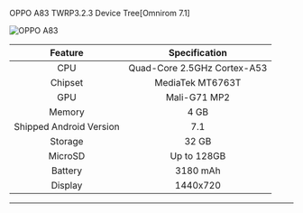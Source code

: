 OPPO A83 TWRP3.2.3 Device Tree[Omnirom 7.1]

![OPPO A83](https://2d.zol-img.com.cn/product/188_320x240/989/ce6pH93wCquco.jpg "OPPO A83")

| Feature                 | Specification                     |
|:-----------------------:|:---------------------------------:|
| CPU                     | Quad-Core 2.5GHz Cortex-A53       |
| Chipset                 | MediaTek MT6763T                  |
| GPU                     | Mali-G71 MP2                      |
| Memory                  | 4 GB                              |
| Shipped Android Version | 7.1                               |
| Storage                 | 32 GB                             |
| MicroSD                 | Up to 128GB                       |
| Battery                 | 3180 mAh                          |
| Display                 | 1440x720                          |
---------------------------------------------------------------
